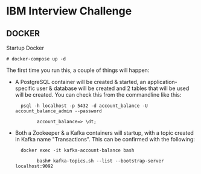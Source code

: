 # IBM Interview Challenge

## DOCKER

Startup Docker

    # docker-compose up -d

The first time you run this, a couple of things will happen:

- A PostgreSQL container will be created & started, an application-specific user & database will be created and 2 tables that will be used will be created.  You can check this from the commandline like this:
  
        psql -h localhost -p 5432 -d account_balance -U account_balance_admin --password

              account_balance=> \dt;

- Both a Zookeeper & a Kafka containers will startup, with a topic created in Kafka name "Transactions".  This can be confirmed with the following:

        docker exec -it kafka-account-balance bash

              bash# kafka-topics.sh --list --bootstrap-server localhost:9092


